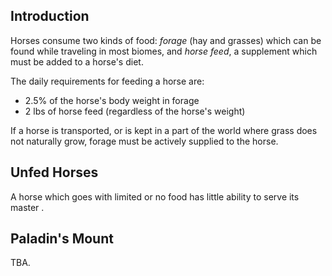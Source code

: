 ## Introduction

Horses consume two kinds of food: *forage* (hay and grasses) which can be found while traveling in most biomes, and *horse feed*, a supplement which must be added to a horse's diet.

The daily requirements for feeding a horse are:
- 2.5% of the horse's body weight in forage
- 2 lbs of horse feed (regardless of the horse's weight)

If a horse is transported, or is kept in a part of the world where grass does not naturally grow, forage must be actively supplied to the horse.

## Unfed Horses

A horse which goes with limited or no food has little ability to serve its master .

## Paladin's Mount

TBA.
